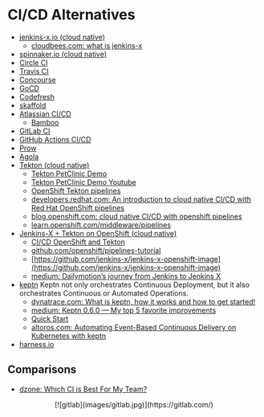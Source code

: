 # CI/CD Alternatives
*  [jenkins-x.io (cloud native)](https://jenkins-x.io/)
    * [cloudbees.com: what is jenkins-x](https://www.cloudbees.com/jenkins-x/what-is-jenkins-x)
*	[spinnaker.io (cloud native)](https://www.spinnaker.io/)
*	[Circle CI](https://circleci.com/)
*	[Travis CI](https://travis-ci.org/)
*	[Concourse](https://concourse-ci.org/)
*	[GoCD](https://www.gocd.org/)
*	[Codefresh](https://codefresh.io/)
*	[skaffold](https://skaffold.dev/)
*  [Atlassian CI/CD](https://www.atlassian.com/continuous-delivery)
     * [Bamboo](https://www.atlassian.com/software/bamboo)
*	[GitLab CI](https://dzone.com/articles/gitlab-ci-with-docker-environment-variable-quirks)
*  [GitHub Actions CI/CD](https://github.blog/2019-08-08-github-actions-now-supports-ci-cd/)
*  [Prow](https://github.com/kubernetes/test-infra/tree/master/prow)
*  [Agola](https://agola.io/)
*  [Tekton (cloud native)](https://github.com/tektoncd/)
    * [Tekton PetClinic Demo](https://github.com/tektoncd/pipeline)
    * [Tekton PetClinic Demo Youtube](https://www.youtube.com/watch?v=igwFpZOUTnw)
    * [OpenShift Tekton pipelines](https://www.openshift.com/learn/topics/pipelines)
    * [developers.redhat.com: An introduction to cloud native CI/CD with Red Hat OpenShift pipelines](https://developers.redhat.com/blog/2019/07/18/an-introduction-to-cloud-native-ci-cd-with-red-hat-openshift-pipelines/)
    * [blog.openshift.com: cloud native CI/CD with openshift pipelines](https://blog.openshift.com/cloud-native-ci-cd-with-openshift-pipelines/) 
    * [learn.openshift.com/middleware/pipelines](https://learn.openshift.com/middleware/pipelines/)
*  [Jenkins-X + Tekton on OpenShift (cloud native)](https://github.com/openshift/tektoncd-pipeline-operator)
    * [CI/CD OpenShift and Tekton](https://blog.sonatype.com/new-cloud-native-ci/cd-projects-openshift-and-tekton)
    * [github.com/openshift/pipelines-tutorial](https://github.com/openshift/pipelines-tutorial)
    * [https://github.com/jenkins-x/jenkins-x-openshift-image](https://github.com/jenkins-x/jenkins-x-openshift-image)
    * [medium: Dailymotion’s journey from Jenkins to Jenkins X](https://medium.com/dailymotion/from-jenkins-to-jenkins-x-604b6cde0ce3)
* [keptn](https://keptn.sh/) Keptn not only orchestrates Continuous Deployment, but it also orchestrates Continuous or Automated Operations.    
    * [dynatrace.com: What is keptn, how it works and how to get started!](https://www.dynatrace.com/news/blog/what-is-keptn-how-it-works-and-how-to-get-started/) 
    * [medium: Keptn 0.6.0 — My top 5 favorite improvements](https://medium.com/keptn/keptn-0-6-0-my-top-5-favorite-improvements-242d8ac1abfe)
    * [Quick Start](https://keptn.sh/docs/quickstart/)
    * [altoros.com: Automating Event-Based Continuous Delivery on Kubernetes with keptn](https://www.altoros.com/blog/automating-event-based-continuous-delivery-on-kubernetes-with-keptn/)
*  [harness.io](https://harness.io/)

## Comparisons
* [dzone: Which CI is Best For My Team?](https://dzone.com/articles/which-ci-is-best-for-my-team)

<center>
[![gitlab](images/gitlab.jpg)](https://gitlab.com/)
</center>
